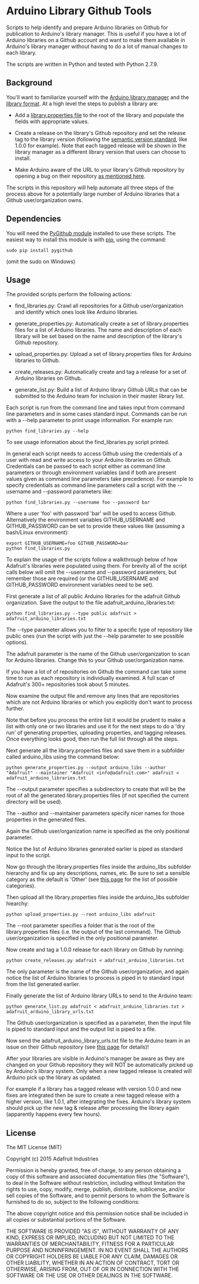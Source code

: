 Arduino Library Github Tools
============================

Scripts to help identify and prepare Arduino libraries on Github for publication
to Arduino's library manager.  This is useful if you have a lot of Arduino
libraries on a Github account and want to make them available in Arduino's
library manager without having to do a lot of manual changes to each library.

The scripts are written in Python and tested with Python 2.7.9.

Background
----------

You'll want to familiarize yourself with the [Arduino library manager][0]
and the [library format][1]. At a high level the steps to publish a library are:

-   Add a [library.properties file][2] to the root of the library and populate
    the fields with appropriate values.

-   Create a release on the library's Github repository and set the release
    tag to the library version (following the [semantic version standard][3],
    like 1.0.0 for example).  Note that each tagged release will be shown in
    the library manager as a different library version that users can choose to
    install.

-   Make Arduino aware of the URL to your library's Github repository by
    opening a bug on their repository [as mentioned here][4].

The scripts in this repository will help automate all three steps of the
process above for a potentially large number of Arduino libraries that a Github
user/organization owns.

[0]: https://github.com/arduino/library-registry/blob/main/FAQ.md#readme

[1]: https://arduino.github.io/arduino-cli/latest/library-specification/#15-library-format-rev-22

[2]: https://arduino.github.io/arduino-cli/0.35/library-specification/#libraryproperties-file-format

[3]: http://semver.org/

[4]: https://github.com/arduino/library-registry/blob/main/FAQ.md#how-can-i-add-a-library-to-library-manager

Dependencies
------------

You will need the [PyGithub module][5] installed to use these scripts.  The 
easiest way to install this module is with [pip][6], using the command:

    sudo pip install pygithub

(omit the sudo on Windows)

[5]: https://github.com/PyGithub/PyGithub

[6]: https://pip.pypa.io/en/latest/installation/

Usage
-----

The provided scripts perform the following actions:

-   find_libraries.py: Crawl all repositories for a Github user/organization and
    identify which ones look like Arduino libraries.

-   generate_properties.py: Automatically create a set of library.properties
    files for a list of Arduino libraries.  The name and description of each
    library will be set based on the name and description of the library's
    Github repository.

-   upload_properties.py: Upload a set of library.properties files for Arduino
    libraries to Github.

-   create_releases.py: Automatically create and tag a release for a set of
    Arduino libraries on Github.

-   generate_list.py: Build a list of Arduino library Github URLs that can be
    submitted to the Arduino team for inclusion in their master library list.

Each script is run from the command line and takes input from command line
parameters and in some cases standard input.  Commands can be run with a --help
parameter to print usage information.  For example run:

    python find_libraries.py --help

To see usage information about the find_libraries.py script printed.

In general each script needs to access Github using the credentials of a user
with read and write access to your Arduino libraries on Github.  Credentials can be
passed to each script either as command line parameters or through environment
variables (and if both are present values given as command line parameters take
precedence).  For example to specify credentials as command line parameters
call a script with the --username and --password parameters like:

    python find_libraries.py --username foo --password bar

Where a user 'foo' with password 'bar' will be used to access Github.
Alternatively the environment variables GITHUB_USERNAME and GITHUB_PASSWORD can
be set to provide these values like (assuming a bash/Linux environment):

    export GITHUB_USERNAME=foo GITHUB_PASSWORD=bar
    python find_libraries.py

To explain the usage of the scripts follow a walkthrough below of how Adafruit's
libraries were populated using them.  For brevity all of the script calls below
will omit the --username and --password parameters, but remember those are
required (or the GITHUB_USERNAME and GITHUB_PASSWORD environment variables
need to be set).

First generate a list of all public Arduino libraries for the adafruit Github
organization.  Save the output to the file adafruit_arduino_libraries.txt:

    python find_libraries.py --type public adafruit > adafruit_arduino_libraries.txt

The --type parameter allows you to filter to a specific type of repository
like public ones (run the script with just the --help parameter to see possible
options).

The adafruit parameter is the name of the Github user/organization to scan for
Arduino libraries.  Change this to your Github user/organization name.

If you have a lot of of repositories on Github the command can take some time to
run as each repository is individually examined.  A full scan of Adafruit's 300+
repositories took about 5 minutes.

Now examine the output file and remove any lines that are repositories which are
not Arduino libraries or which you explicitly don't want to process further.

Note that before you process the entire list it would be prudent to make a list
with only one or two libraries and use it for the next steps to do a 'dry run'
of generating properties, uploading properties, and tagging releases.  Once
everything looks good, then run the full list through all the steps.

Next generate all the library.properties files and save them in a subfolder
called arduino_libs using the command below:

    python generate_properties.py --output arduino_libs --author "Adafruit" --maintainer "Adafruit <info@adafruit.com>" adafruit < adafruit_arduino_libraries.txt

The --output parameter specifies a subdirectory to create that will be the root
of all the generated library.properties files (if not specified the current
directory will be used).

The --author and --maintainer parameters specify nicer names for those properties
in the generated files.  

Again the Github user/organization name is specified as the only positional
parameter.

Notice the list of Arduino libraries generated earlier is piped as standard input
to the script.

Now go through the library.properties files inside the arduino_libs subfolder
hierarchy and fix up any descriptions, names, etc.  Be sure to set a sensible
category as the default is 'Other' (see [this page][2] for the list of possible
categories).

Then upload all the library.properties files inside the arduino_libs subfolder
hiearchy:

    python upload_properties.py --root arduino_libs adafruit

The --root parameter specifies a folder that is the root of the library.properties
files (i.e. the output of the last command).  The Github user/organization is
specified in the only positional parameter.

Now create and tag a 1.0.0 release for each library on Github by running:

    python create_releases.py adafruit < adafruit_arduino_libraries.txt

The only parameter is the name of the Github user/organization, and again notice
the list of Arduino libraries to process is piped in to standard input from the
list generated earlier.

Finally generate the list of Arduino library URLs to send to the Arduino team:

    python generate_list.py adafruit < adafruit_arduino_libraries.txt > adafruit_arduino_library_urls.txt

The Github user/organization is specified as a parameter, then the input file is
piped to standard input and the output list is piped to a file.

Now send the adafruit_arduino_library_urls.txt file to the Arduino team in an
issue on their Github repository (see [this page][4] for details)!

After your libraries are visible in Arduino's manager be aware as they are changed 
on your Github repository they will NOT be automatically picked up by Arduino's library system.
Only when a new tagged release is created will Arduino pick up the library as updated.

For example if a library has a tagged release with version 1.0.0 and new fixes are
integrated then be sure to create a new tagged release with a higher version,
like 1.0.1, after integrating the fixes.  Arduino's library system should pick
up the new tag & release after processing the library again (apparently happens
every few hours).

License
-------

The MIT License (MIT)

Copyright (c) 2015 Adafruit Industries

Permission is hereby granted, free of charge, to any person obtaining a copy
of this software and associated documentation files (the "Software"), to deal
in the Software without restriction, including without limitation the rights
to use, copy, modify, merge, publish, distribute, sublicense, and/or sell
copies of the Software, and to permit persons to whom the Software is
furnished to do so, subject to the following conditions:

The above copyright notice and this permission notice shall be included in
all copies or substantial portions of the Software.

THE SOFTWARE IS PROVIDED "AS IS", WITHOUT WARRANTY OF ANY KIND, EXPRESS OR
IMPLIED, INCLUDING BUT NOT LIMITED TO THE WARRANTIES OF MERCHANTABILITY,
FITNESS FOR A PARTICULAR PURPOSE AND NONINFRINGEMENT. IN NO EVENT SHALL THE
AUTHORS OR COPYRIGHT HOLDERS BE LIABLE FOR ANY CLAIM, DAMAGES OR OTHER
LIABILITY, WHETHER IN AN ACTION OF CONTRACT, TORT OR OTHERWISE, ARISING FROM,
OUT OF OR IN CONNECTION WITH THE SOFTWARE OR THE USE OR OTHER DEALINGS IN
THE SOFTWARE.
